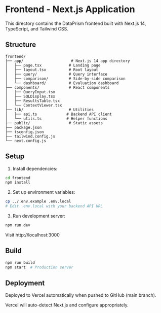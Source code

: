 # Frontend - Next.js Application

This directory contains the DataPrism frontend built with Next.js 14, TypeScript, and Tailwind CSS.

## Structure

```
frontend/
├── app/                     # Next.js 14 app directory
│   ├── page.tsx            # Landing page
│   ├── layout.tsx          # Root layout
│   ├── query/              # Query interface
│   ├── comparison/         # Side-by-side comparison
│   └── dashboard/          # Evaluation dashboard
├── components/             # React components
│   ├── QueryInput.tsx
│   ├── SQLDisplay.tsx
│   ├── ResultsTable.tsx
│   └── ContextViewer.tsx
├── lib/                    # Utilities
│   ├── api.ts             # Backend API client
│   └── utils.ts           # Helper functions
├── public/                 # Static assets
├── package.json
├── tsconfig.json
├── tailwind.config.js
└── next.config.js
```

## Setup

1. Install dependencies:
```bash
cd frontend
npm install
```

2. Set up environment variables:
```bash
cp ../.env.example .env.local
# Edit .env.local with your backend API URL
```

3. Run development server:
```bash
npm run dev
```

Visit http://localhost:3000

## Build

```bash
npm run build
npm start  # Production server
```

## Deployment

Deployed to Vercel automatically when pushed to GitHub (main branch).

Vercel will auto-detect Next.js and configure appropriately.
